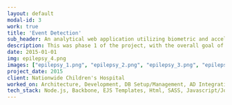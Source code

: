 ```yaml
---
layout: default
modal-id: 3
work: true
title: 'Event Detection'
sub_header: An analytical web application utilizing biometric and accelerometer data from two smart watches in the detection of a medical event.
description: This was phase 1 of the project, with the overall goal of this phase being the accurate detection of a particular medical event through the use of smart watches (specificity cannot be given at this time due to the proprietary nature of the application).
date: 2015-01-01
img: epilepsy_4.png
images: ["epilepsy_1.png", "epilepsy_2.png", "epilepsy_3.png", "epilepsy_4.png", "epilepsy_5.png", "epilepsy_6.png", "epilepsy_7.png", "epilepsy_8.png", "epilepsy_9.png", "epilepsy_10.png"]
project_date: 2015
client: Nationwide Children's Hospital
worked_on: Architecture, Development, DB Setup/Management, AD Integration, CentOS/Apache/NodeJS Setup
tech_stack: Node.js, Backbone, EJS Templates, Html, SASS, Javascript/Jquery
---
```

